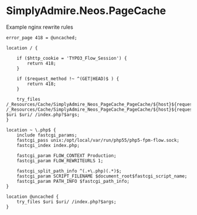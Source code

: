 SimplyAdmire.Neos.PageCache
===========================

Example nginx rewrite rules

	error_page 418 = @uncached;

	location / {

		if ($http_cookie = 'TYPO3_Flow_Session') {
			return 418;
		}

		if ($request_method !~ ^(GET|HEAD)$ ) {
			return 418;
		}

		try_files /_Resources/Cache/SimplyAdmire_Neos_PageCache_PageCache/${host}${request_uri}index.html /_Resources/Cache/SimplyAdmire_Neos_PageCache_PageCache/${host}${request_uri}/index.html $uri $uri/ /index.php?$args;
	}

	location ~ \.php$ {
		include fastcgi_params;
		fastcgi_pass unix:/opt/local/var/run/php55/php5-fpm-flow.sock;
		fastcgi_index index.php;

		fastcgi_param FLOW_CONTEXT Production;
		fastcgi_param FLOW_REWRITEURLS 1;

		fastcgi_split_path_info ^(.+\.php)(.*)$;
		fastcgi_param SCRIPT_FILENAME $document_root$fastcgi_script_name;
		fastcgi_param PATH_INFO $fastcgi_path_info;
	}

	location @uncached {
		try_files $uri $uri/ /index.php?$args;
	}
